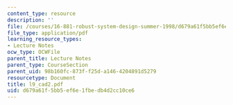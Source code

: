 ```yaml
---
content_type: resource
description: ''
file: /courses/16-881-robust-system-design-summer-1998/d679a61f5bb5ef6e1fbedb4d2cc10ce6_l9_cad2.pdf
file_type: application/pdf
learning_resource_types:
- Lecture Notes
ocw_type: OCWFile
parent_title: Lecture Notes
parent_type: CourseSection
parent_uid: 98b160fc-873f-f25d-a146-4204891d5279
resourcetype: Document
title: l9_cad2.pdf
uid: d679a61f-5bb5-ef6e-1fbe-db4d2cc10ce6
---
```

